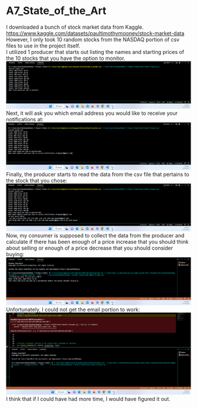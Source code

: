 # A7_State_of_the_Art

I downloaded a bunch of stock market data from Kaggle. https://www.kaggle.com/datasets/paultimothymooney/stock-market-data <br>
However, I only took 10 random stocks from the NASDAQ portion of csv files to use in the project itself. <br>
I utilized 1 producer that starts out listing the names and starting prices of the 10 stocks that you have the option to monitor. <br>
![Picture 1](Part%201.png)
Next, it will ask you which email address you would like to receive your notifications at: <br>
![Picture 2](Part%202.png)
Finally, the producer starts to read the data from the csv file that pertains to the stock that you chose: <br>
![Picture 3](Part%203.png)
Now, my consumer is supposed to collect the data from the producer and calculate if there has been enough of a price increase that you should think about selling or enough of a price decrease that you should consider buying: <br>
![Picture 4](Part%204.png)
Unfortunately, I could not get the email portion to work: <br>
![Error Picture](ERROR.png)
I think that if I could have had more time, I would have figured it out.

